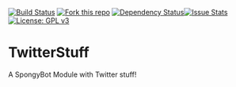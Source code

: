 [![Build Status](https://travis-ci.org/j0ach1mmall3/TwitterStuff.svg?branch=master)](https://travis-ci.org/j0ach1mmall3/TwitterStuff)
[![Fork this repo](http://githubbadges.com/fork.svg?user=j0ach1mmall3&repo=TwitterStuff&style=flat)](https://github.com/j0ach1mmall3/TwitterStuff/fork)
[![Dependency Status](https://www.versioneye.com/user/projects/5700cf73fcd19a00415aff7c/badge.svg?style=classic)](https://www.versioneye.com/user/projects/5700cf73fcd19a00415aff7c)[![Issue Stats](http://issuestats.com/github/j0ach1mmall3/TwitterStuff/badge/issue?style=flat)](http://issuestats.com/github/j0ach1mmall3/TwitterStuff)
[![License: GPL v3](https://img.shields.io/badge/License-GPL%20v3-blue.svg?style=flat)](http://www.gnu.org/licenses/gpl-3.0)

# TwitterStuff
A SpongyBot Module with Twitter stuff!
